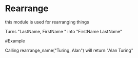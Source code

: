 Rearrange
==========================
this module is used for rearranging things

Turns "LastName, FirstName " into "FirstName LastName"

#Example

Calling rearrange_name("Turing, Alan") will return "Alan Turing"
